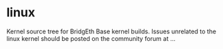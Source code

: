 # linux
Kernel source tree for BridgEth Base kernel builds. Issues unrelated to the linux kernel should be posted on the community forum at ...
